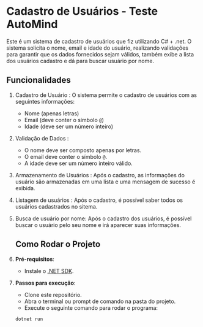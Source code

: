 # Cadastro de Usuários - Teste AutoMind

Este é um sistema de cadastro de usuários que fiz utilizando C# + .net. O sistema solicita o nome, email e idade do usuário, realizando validações para garantir que os dados fornecidos sejam válidos, também exibe a lista dos usuários cadastro e dá para buscar usuário por nome.

## Funcionalidades

1. Cadastro de Usuário : O sistema permite o cadastro de usuários com as seguintes informações:
   - Nome (apenas letras)
   - Email (deve conter o símbolo `@`)
   - Idade (deve ser um número inteiro)

2. Validação de Dados :
   - O nome deve ser composto apenas por letras.
   - O email deve conter o símbolo `@`.
   - A idade deve ser um número inteiro válido.

3. Armazenamento de Usuários : Após o cadastro, as informações do usuário são armazenadas em uma lista e uma mensagem de sucesso é exibida.

4. Listagem de usuários : Após o cadastro, é possível saber todos os usuários cadastrados no sitema.

5. Busca de usuário por nome: Após o cadastro dos usuários, é possível buscar o usuário pelo seu nome e irá aparecer suas informações.

   ## Como Rodar o Projeto

1. **Pré-requisitos**:
   - Instale o [.NET SDK](https://dotnet.microsoft.com/download).
   
2. **Passos para execução**:
   - Clone este repositório.
   - Abra o terminal ou prompt de comando na pasta do projeto.
   - Execute o seguinte comando para rodar o programa:

   ```bash
   dotnet run
